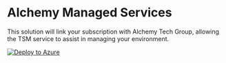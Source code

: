 # Alchemy Managed Services

This solution will link your subscription with Alchemy Tech Group, allowing the TSM service to assist in managing your environment.

[![Deploy to Azure](https://aka.ms/deploytoazurebutton)](https://portal.azure.com/#create/Microsoft.Template/uri/https%3A%2F%2Fraw.githubusercontent.com%2FAlchemyTechGroup%2FLighthouse-Onboarding%2Fmain%2FLH%2Ftemplate.json)